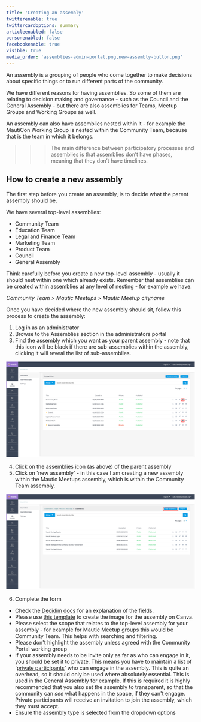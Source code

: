 ```yaml
---
title: 'Creating an assembly'
twitterenable: true
twittercardoptions: summary
articleenabled: false
personenabled: false
facebookenable: true
visible: true
media_order: 'assemblies-admin-portal.png,new-assembly-button.png'
---
```


An assembly is a grouping of people who come together to make decisions about specific things or to run different parts of the community.

We have different reasons for having assemblies. So some of them are relating to decision making and governance - such as the Council and the General Assembly - but there are also assemblies for Teams, Meetup Groups and Working Groups as well.

An assembly can also have assemblies nested within it - for example the MautiCon Working Group is nested within the Community Team, because that is the team in which it belongs. 

>>> The main difference between participatory processes and assemblies is that assemblies don’t have phases, meaning that they don’t have timelines.

## How to create a new assembly

The first step before you create an assembly, is to decide what the parent assembly should be.

We have several top-level assemblies:

* Community Team
* Education Team
* Legal and Finance Team
* Marketing Team
* Product Team
* Council
* General Assembly

Think carefully before you create a new top-level assembly - usually it should nest within one which already exists.  Remember that assemblies can be created within assemblies at any level of nesting - for example we have:

_Community Team > Mautic Meetups > Mautic Meetup cityname_

Once you have decided where the new assembly should sit, follow this process to create the assembly:

1. Log in as an administrator
2. Browse to the Assemblies section in the administrators portal
3. Find the assembly which you want as your parent assembly - note that this icon will be black if there are sub-assemblies within the assembly, clicking it will reveal the list of sub-assemblies.

![assemblies-admin-portal](assemblies-admin-portal.png "assemblies-admin-portal")

4. Click on the assemblies icon (as above) of the parent assembly
5. Click on 'new assembly' - in this case I am creating a new assembly within the Mautic Meetups assembly, which is within the Community Team assembly.

![new-assembly-button](new-assembly-button.png "new-assembly-button")

6. Complete the form
  * Check the[ Decidim docs](https://docs.decidim.org/en/develop/admin/spaces/assemblies#_new_assembly_form) for an explanation of the fields.  
  * Please use [this template](https://www.canva.com/design/DAFvp3RX9E4/t7lTTciFvSBcdA_94XbTiQ/view) to create the image for the assembly on Canva.
  * Please select the scope that relates to the top-level assembly for your assembly - for example for Mautic Meetup groups this would be Community Team. This helps with searching and filtering.
  * Please don't highlight the assembly unless agreed with the Community Portal working group
  * If your assembly needs to be invite only as far as who can engage in it, you should be set it to private. This means you have to maintain a list of '[private participants](https://docs.decidim.org/en/develop/admin/spaces/assemblies/private_participants)' who can engage in the assembly.  This is quite an overhead, so it should only be used where absolutely essential. This is used in the General Assembly for example.  If this is required it is highly recommended that you also set the assembly to transparent, so that the community can _see_ what happens in the space, if they can't engage.  Private participants will receive an invitation to join the assembly, which they must accept.
  * Ensure the assembly type is selected from the dropdown options